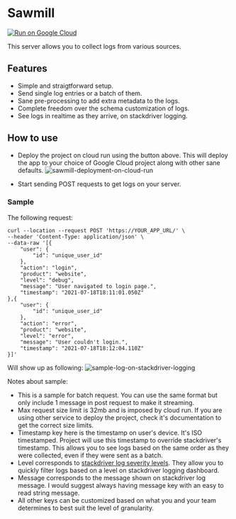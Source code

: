 # Sawmill

[![Run on Google Cloud](https://deploy.cloud.run/button.svg)](https://deploy.cloud.run)

This server allows you to collect logs from various sources.

## Features
- Simple and straigtforward setup.
- Send single log entries or a batch of them.
- Sane pre-processing to add extra metadata to the logs.
- Complete freedom over the schema customization of logs.
- See logs in realtime as they arrive, on stackdriver logging.

## How to use
- Deploy the project on cloud run using the button above. This will deploy the app to your choice of Google Cloud project along with other sane defaults.
![sawmill-deployment-on-cloud-run](https://user-images.githubusercontent.com/1330677/126078285-acb98123-efcb-4890-ad8a-f8eaa7b1ce44.png)

- Start sending POST requests to get logs on your server.

### Sample

The following request:
```
curl --location --request POST 'https://YOUR_APP_URL/' \
--header 'Content-Type: application/json' \
--data-raw '[{
    "user": {
        "id": "unique_user_id"
    },
    "action": "login",
    "product": "website",
    "level": "debug",
    "message": "User navigated to login page.",
    "timestamp": "2021-07-18T18:11:01.050Z"
},{
    "user": {
        "id": "unique_user_id"
    },
    "action": "error",
    "product": "website",
    "level": "error",
    "message": "User couldn't login.",
    "timestamp": "2021-07-18T18:12:04.110Z"
}]'
```

Will show up as following:
![sample-log-on-stackdriver-logging](https://user-images.githubusercontent.com/1330677/126078412-d42dfffe-5fe8-43b6-91cb-9a74940fffe7.png)


Notes about sample:
- This is a sample for batch request. You can use the same format but only include 1 message in post request to make it streaming.
- Max request size limit is 32mb and is imposed by cloud run. If you are using other service to deploy the project, check it's documentation to get the correct size limits.
- Timestamp key here is the timestamp on user's device. It's ISO timestamped. Project will use this timestamp to override stackdriver's timestamp. This allows you to see logs based on the same order as they were collected, even if they were sent as a batch.
- Level corresponds to [stackdriver log severity levels](https://cloud.google.com/logging/docs/reference/v2/rest/v2/LogEntry#logseverity). They allow you to quickly filter logs based on a level on stackdriver logging dashboard.
- Message corresponds to the message shown on stackdriver log message. I would suggest always having message key with an easy to read string message.
- All other keys can be customized based on what you and your team determines to best suit the level of granularity.
